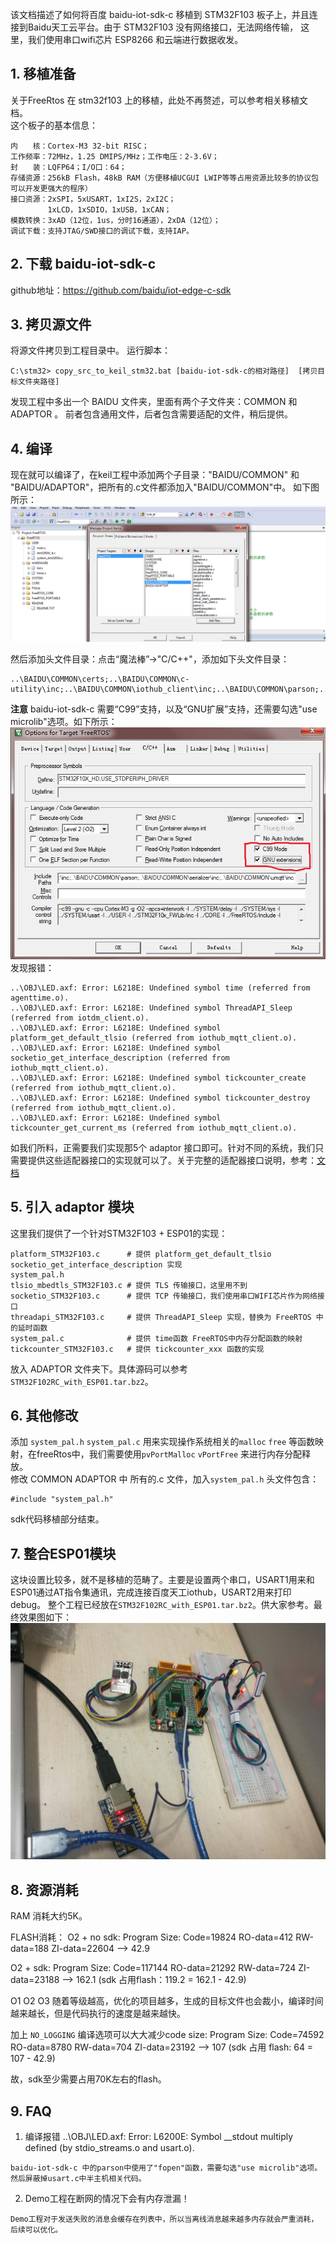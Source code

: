 该文档描述了如何将百度 baidu-iot-sdk-c 移植到 STM32F103 板子上，并且连接到Baidu天工云平台。由于 STM32F103 没有网络接口，无法网络传输，
这里，我们使用串口wifi芯片 ESP8266 和云端进行数据收发。



## 1. 移植准备
关于FreeRtos 在 stm32f103 上的移植，此处不再赘述，可以参考相关移植文档。    
这个板子的基本信息：
```
内　　核：Cortex-M3 32-bit RISC；
工作频率：72MHz，1.25 DMIPS/MHz；工作电压：2-3.6V；
封　　装：LQFP64；I/O口：64；
存储资源：256kB Flash，48kB RAM（方便移植UCGUI LWIP等等占用资源比较多的协议包 可以开发更强大的程序）
接口资源：2xSPI，5xUSART，1xI2S，2xI2C；
　　　　　1xLCD，1xSDIO，1xUSB，1xCAN；
模数转换：3xAD（12位，1us，分时16通道），2xDA（12位）；
调试下载：支持JTAG/SWD接口的调试下载，支持IAP。
```

## 2. 下载 baidu-iot-sdk-c
github地址：https://github.com/baidu/iot-edge-c-sdk

## 3. 拷贝源文件
将源文件拷贝到工程目录中。
运行脚本：
```
C:\stm32> copy_src_to_keil_stm32.bat [baidu-iot-sdk-c的相对路径]  [拷贝目标文件夹路径] 
```
发现工程中多出一个 BAIDU 文件夹，里面有两个子文件夹：COMMON 和 ADAPTOR 。
前者包含通用文件，后者包含需要适配的文件，稍后提供。


## 4. 编译
现在就可以编译了，在keil工程中添加两个子目录："BAIDU/COMMON" 和 "BAIDU/ADAPTOR"，把所有的.c文件都添加入"BAIDU/COMMON"中。
如下图所示：
![demo](pic/port1.png)

然后添加头文件目录：点击“魔法棒”->"C/C++"，添加如下头文件目录：
```
..\BAIDU\COMMON\certs;..\BAIDU\COMMON\c-utility\inc;..\BAIDU\COMMON\iothub_client\inc;..\BAIDU\COMMON\parson;..\BAIDU\COMMON\serializer\inc;..\BAIDU\COMMON\umqtt\inc
```

**注意**
baidu-iot-sdk-c 需要“C99”支持，以及“GNU扩展”支持，还需要勾选"use microlib"选项。如下所示：
![demo](pic/port2.png)
发现报错：
```
..\OBJ\LED.axf: Error: L6218E: Undefined symbol time (referred from agenttime.o).
..\OBJ\LED.axf: Error: L6218E: Undefined symbol ThreadAPI_Sleep (referred from iotdm_client.o).
..\OBJ\LED.axf: Error: L6218E: Undefined symbol platform_get_default_tlsio (referred from iothub_mqtt_client.o).
..\OBJ\LED.axf: Error: L6218E: Undefined symbol socketio_get_interface_description (referred from iothub_mqtt_client.o).
..\OBJ\LED.axf: Error: L6218E: Undefined symbol tickcounter_create (referred from iothub_mqtt_client.o).
..\OBJ\LED.axf: Error: L6218E: Undefined symbol tickcounter_destroy (referred from iothub_mqtt_client.o).
..\OBJ\LED.axf: Error: L6218E: Undefined symbol tickcounter_get_current_ms (referred from iothub_mqtt_client.o).
```
如我们所料，正需要我们实现那5个 adaptor 接口即可。针对不同的系统，我们只需要提供这些适配器接口的实现就可以了。关于完整的适配器接口说明，参考：[文档](https://github.com/baidu/iot-edge-c-sdk/blob/master/PortingGuide.md)

## 5. 引入 adaptor 模块
这里我们提供了一个针对STM32F103 + ESP01的实现：
```
platform_STM32F103.c      # 提供 platform_get_default_tlsio socketio_get_interface_description 实现
system_pal.h          
tlsio_mbedtls_STM32F103.c # 提供 TLS 传输接口，这里用不到
socketio_STM32F103.c      # 提供 TCP 传输接口，我们使用串口WIFI芯片作为网络接口
threadapi_STM32F103.c     # 提供 ThreadAPI_Sleep 实现，替换为 FreeRTOS 中的延时函数
system_pal.c              # 提供 time函数 FreeRTOS中内存分配函数的映射
tickcounter_STM32F103.c   # 提供 tickcounter_xxx 函数的实现
```
放入 ADAPTOR 文件夹下。具体源码可以参考`STM32F102RC_with_ESP01.tar.bz2`。

## 6. 其他修改
添加 `system_pal.h` `system_pal.c` 用来实现操作系统相关的`malloc` `free` 等函数映射，在freeRtos中，我们需要使用`pvPortMalloc` `vPortFree`
来进行内存分配释放。    
修改 COMMON ADAPTOR 中 所有的.c 文件，加入`system_pal.h` 头文件包含：
```
#include "system_pal.h"
```

sdk代码移植部分结束。

## 7. 整合ESP01模块
这块设置比较多，就不是移植的范畴了。主要是设置两个串口，USART1用来和ESP01通过AT指令集通讯，完成连接百度天工iothub，USART2用来打印debug。
整个工程已经放在`STM32F102RC_with_ESP01.tar.bz2`。供大家参考。最终效果图如下：
![demo](pic/port3.jpeg)


## 8. 资源消耗
RAM 消耗大约5K。

FLASH消耗：
O2 + no sdk:
Program Size: Code=19824 RO-data=412 RW-data=188 ZI-data=22604  --> 42.9

O2 + sdk:
Program Size: Code=117144 RO-data=21292 RW-data=724 ZI-data=23188  --> 162.1   (sdk 占用flash：119.2 = 162.1 - 42.9)

O1 O2 O3 随着等级越高，优化的项目越多，生成的目标文件也会裁小，编译时间越来越长，但是代码执行的速度是越来越快。

加上 `NO_LOGGING` 编译选项可以大大减少code size:
Program Size: Code=74592 RO-data=8780 RW-data=704 ZI-data=23192  --> 107  (sdk 占用 flash: 64 = 107 - 42.9)

故，sdk至少需要占用70K左右的flash。


## 9. FAQ
1. 编译报错 ..\OBJ\LED.axf: Error: L6200E: Symbol __stdout multiply defined (by stdio_streams.o and usart.o).
```
baidu-iot-sdk-c 中的parson中使用了"fopen"函数，需要勾选"use microlib"选项。然后屏蔽掉usart.c中半主机相关代码。
```

2. Demo工程在断网的情况下会有内存泄漏！
```
Demo工程对于发送失败的消息会缓存在列表中，所以当离线消息越来越多内存就会严重消耗，后续可以优化。
```

